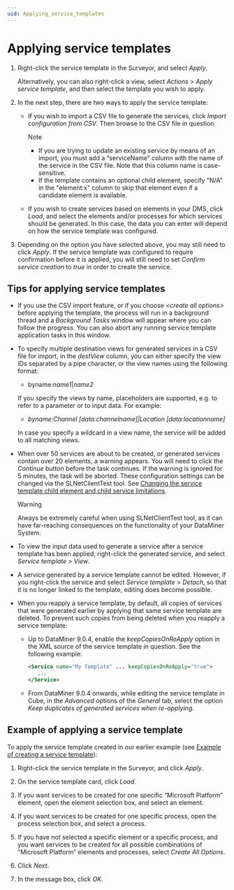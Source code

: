 ```yaml
---
uid: Applying_service_templates
---
```


# Applying service templates

1. Right-click the service template in the Surveyor, and select *Apply*.

   Alternatively, you can also right-click a view, select *Actions* > *Apply service template*, and then select the template you wish to apply.

1. In the next step, there are two ways to apply the service template:

   - If you wish to import a CSV file to generate the services, click *Import configuration from CSV*. Then browse to the CSV file in question.

     > [!NOTE]
     >
     > - If you are trying to update an existing service by means of an import, you must add a “serviceName” column with the name of the service in the CSV file. Note that this column name is case-sensitive.
     > - If the template contains an optional child element, specify "N/A" in the "element:x" column to skip that element even if a candidate element is available.

   - If you wish to create services based on elements in your DMS, click *Load*, and select the elements and/or processes for which services should be generated. In this case, the data you can enter will depend on how the service template was configured.

1. Depending on the option you have selected above, you may still need to click *Apply*. If the service template was configured to require confirmation before it is applied, you will still need to set *Confirm service creation* to *true* in order to create the service.

## Tips for applying service templates

- If you use the CSV import feature, or if you choose *\<create all options>* before applying the template, the process will run in a background thread and a *Background Tasks* window will appear where you can follow the progress. You can also abort any running service template application tasks in this window.

- To specify multiple destination views for generated services in a CSV file for import, in the *destView* column, you can either specify the view IDs separated by a pipe character, or the view names using the following format:

  - byname:*name1*\|*name2*

  If you specify the views by name, placeholders are supported, e.g. to refer to a parameter or to input data. For example:

  - *byname:Channel \[data:channelname\]\|Location \[data:locationname\]*

  In case you specify a wildcard in a view name, the service will be added to all matching views.

- When over 50 services are about to be created, or generated services contain over 20 elements, a warning appears. You will need to click the *Continue* button before the task continues. If the warning is ignored for 5 minutes, the task will be aborted. These configuration settings can be changed via the SLNetClientTest tool. See [Changing the service template child element and child service limitations](xref:SLNetClientTest_changing_service_template_child_limitations).

  > [!WARNING]
  > Always be extremely careful when using SLNetClientTest tool, as it can have far-reaching consequences on the functionality of your DataMiner System.

- To view the input data used to generate a service after a service template has been applied, right-click the generated service, and select *Service template* > *View*.

- A service generated by a service template cannot be edited. However, if you right-click the service and select *Service template* > *Detach*, so that it is no longer linked to the template, editing does become possible.

- When you reapply a service template, by default, all copies of services that were generated earlier by applying that same service template are deleted. To prevent such copies from being deleted when you reapply a service template:

  - Up to DataMiner 9.0.4, enable the *keepCopiesOnReApply* option in the XML source of the service template in question. See the following example:

    ```xml
    <Service name="My Template" ... keepCopiesOnReApply="true">
       ...
    </Service>
    ```

  - From DataMiner 9.0.4 onwards, while editing the service template in Cube, in the *Advanced* options of the *General* tab, select the option *Keep duplicates of generated services when re-applying*.

## Example of applying a service template

To apply the service template created in our earlier example (see [Example of creating a service template](xref:ST_example_ST_creation)):

1. Right-click the service template in the Surveyor, and click *Apply*.

1. On the service template card, click *Load*.

1. If you want services to be created for one specific “Microsoft Platform” element, open the element selection box, and select an element.

1. If you want services to be created for one specific process, open the process selection box, and select a process.

1. If you have not selected a specific element or a specific process, and you want services to be created for all possible combinations of “Microsoft Platform” elements and processes, select *Create All Options*.

1. Click *Next*.

1. In the message box, click *OK*.
